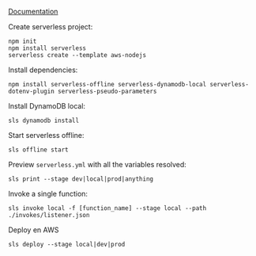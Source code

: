 [Documentation](https://www.serverless.com/framework/docs/providers/aws/cli-reference/)

Create serverless project:
```
npm init
npm install serverless
serverless create --template aws-nodejs
```

Install dependencies:
```
npm install serverless-offline serverless-dynamodb-local serverless-dotenv-plugin serverless-pseudo-parameters
```

Install DynamoDB local:
```
sls dynamodb install
```

Start serverless offline:
```
sls offline start
```

Preview `serverless.yml` with all the variables resolved:
```
sls print --stage dev|local|prod|anything
```

Invoke a single function:
```
sls invoke local -f [function_name] --stage local --path ./invokes/listener.json
```

Deploy en AWS
```
sls deploy --stage local|dev|prod
```
